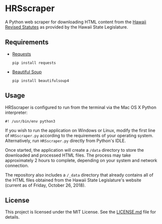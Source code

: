 # HRSscraper

A Python web scraper for downloading HTML content from the [Hawaii Revised Statutes](https://www.capitol.hawaii.gov/hrscurrent/) as provided by the Hawaii State Legislature.

## Requirements

- [Requests](https://pypi.org/project/requests/)

  ```
  pip install requests
  ```

- [Beautiful Soup](https://pypi.org/project/beautifulsoup4/)

  ```
  pip install beautifulsoup4
  ```

## Usage

HRSscraper is configured to run from the terminal via the Mac OS X Python interpreter:

```
#! /usr/bin/env python3
```

If you wish to run the application on Windows or Linux, modify the first line of `HRSscraper.py` according to the requirements of your operating system. Alternatively, run `HRSscraper.py` directly from Python's IDLE.

Once started, the application will create a `/data` directory to store the downloaded and processed HTML files. The process may take approximately 2 hours to complete, depending on your system and network connection.

The repository also includes a `/_data` directory that already contains all of the HTML files obtained from the Hawaii State Legislature's website (current as of Friday, October 26, 2018).

## License

This project is licensed under the MIT License. See the [LICENSE.md](LICENSE.md) file for details.
